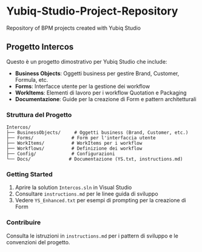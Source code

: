 # Yubiq-Studio-Project-Repository

Repository of BPM projects created with Yubiq Studio

## Progetto Intercos

Questo è un progetto dimostrativo per Yubiq Studio che include:

- **Business Objects**: Oggetti business per gestire Brand, Customer, Formula, etc.
- **Forms**: Interfacce utente per la gestione dei workflow
- **WorkItems**: Elementi di lavoro per i workflow Quotation e Packaging
- **Documentazione**: Guide per la creazione di Form e pattern architetturali

### Struttura del Progetto

```
Intercos/
├── BusinessObjects/     # Oggetti business (Brand, Customer, etc.)
├── Forms/              # Form per l'interfaccia utente
├── WorkItems/          # WorkItems per i workflow
├── Workflows/          # Definizione dei workflow
├── Config/             # Configurazioni
└── Docs/              # Documentazione (YS.txt, instructions.md)
```

### Getting Started

1. Aprire la solution `Intercos.sln` in Visual Studio
2. Consultare `instructions.md` per le linee guida di sviluppo
3. Vedere `YS_Enhanced.txt` per esempi di prompting per la creazione di Form

### Contribuire

Consulta le istruzioni in `instructions.md` per i pattern di sviluppo e le convenzioni del progetto.
